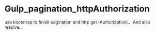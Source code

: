 # Gulp_pagination_httpAuthorization
use bootstrap to finish pagination and http get (Authorization)... And also resolve...
